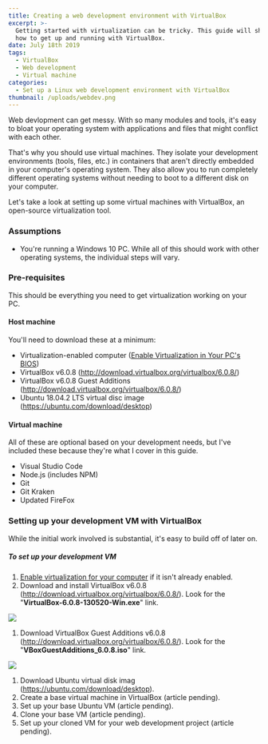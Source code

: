 ```yaml
---
title: Creating a web development environment with VirtualBox
excerpt: >-
  Getting started with virtualization can be tricky. This guide will show you
  how to get up and running with VirtualBox.
date: July 18th 2019
tags:
  - VirtualBox
  - Web development
  - Virtual machine
categories:
  - Set up a Linux web development environment with VirtualBox
thumbnail: /uploads/webdev.png
---
```

Web devlopment can get messy. With so many modules and tools, it's easy to bloat your operating system with applications and files that might conflict with each other.

That's why you should use virtual machines. They isolate your development environments (tools, files, etc.) in containers that aren't directly embedded in your computer's operating system. They also allow you to run completely different operating systems without needing to boot to a different disk on your computer.

Let's take a look at setting up some virtual machines with VirtualBox, an open-source virtualization tool.

### Assumptions

* You're running a Windows 10 PC. While all of this should work with other operating systems, the individual steps will vary.

### Pre-requisites

This should be everything you need to get virtualization working on your PC.

#### Host machine

You'll need to download these at a minimum:

* Virtualization-enabled computer ([Enable Virtualization in Your PC's BIOS](https://the-canney-valley.kyleblankrollins.com/posts/enable-virtualization-in-your-pcs-bios))
* VirtualBox v6.0.8 (<http://download.virtualbox.org/virtualbox/6.0.8/>)
* VirtualBox v6.0.8 Guest Additions (<http://download.virtualbox.org/virtualbox/6.0.8/>)
* Ubuntu 18.04.2 LTS virtual disc image (<https://ubuntu.com/download/desktop>)

#### Virtual machine

All of these are optional based on your development needs, but I've included these because they're what I cover in this guide.

* Visual Studio Code
* Node.js (includes NPM)
* Git
* Git Kraken
* Updated FireFox

### Setting up your development VM with VirtualBox

While the initial work involved is substantial, it's easy to build off of later on.

##### To set up your development VM

1. [Enable virtualization for your computer](https://the-canney-valley.kyleblankrollins.com/posts/enable-virtualization-in-your-pcs-bios) if it isn't already enabled.
2. Download and install VirtualBox v6.0.8 (<http://download.virtualbox.org/virtualbox/6.0.8/>).
   Look for the "**VirtualBox-6.0.8-130520-Win.exe**" link.
<img class="max-w-lg" src="/uploads/windows-download.png" />

1. Download VirtualBox Guest Additions v6.0.8 (<http://download.virtualbox.org/virtualbox/6.0.8/>).
   Look for the "**VBoxGuestAdditions_6.0.8.iso**" link.
<img class="max-w-lg" src="/uploads/windows-guest-additions.png" />

1. Download Ubuntu virtual disk imag (<https://ubuntu.com/download/desktop>).
2. Create a base virtual machine in VirtualBox (article pending).
3. Set up your base Ubuntu VM (article pending).
4. Clone your base VM (article pending).
5. Set up your cloned VM for your web development project (article pending).
